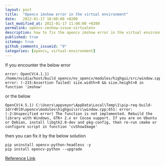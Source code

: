 ```yaml
---
layout: post
title:  "Opencv imshow error in the virtual environment"
date:   2022-01-17 10:00:00 +0200
last_modified_at: 2022-01-17 11:00:00 +0200
permalink: opencv-imshow-issue-virtualenv
description: how to fix the opencv imshow error in the virtual environment
published: true
sitemap: true
github_comments_issueid: "9"
categories: [opencv, virtual-environment]
---
```


If you encounter the below error 

```
error: OpenCV(4.1.1) /home/nvidia/host/build_opencv/nv_opencv/modules/highgui/src/window.cpp:352: error: (-215:Assertion failed) size.width>0 && size.height>0 in function 'imshow'
```

or the below

```
OpenCV(4.5.1) C:\Users\appveyor\AppData\Local\Temp\1\pip-req-build-1drr4hl0\opencv\modules\highgui\src\window.cpp:651: error: (-2:Unspecified error) The function is not implemented. Rebuild the library with Windows, GTK+ 2.x or Cocoa support. If you are on Ubuntu or Debian, install libgtk2.0-dev and pkg-config, then re-run cmake or configure script in function 'cvShowImage'
```

then you can fix it by the below solution

```
pip uninstall opencv-python-headless -y 
pip install opencv-python --upgrade
```

[Reference Link](https://stackoverflow.com/questions/67120450/error-2unspecified-error-the-function-is-not-implemented-rebuild-the-libra/67210407#67210407)
